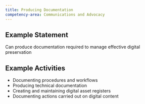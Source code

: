```yaml
---
title: Producing Documentation
competency-area: Communications and Advocacy
---
```

## Example Statement

Can produce documentation required to manage effective digital preservation

## Example Activities	

* Documenting procedures and workflows
* Producing technical documentation
* Creating and maintaining digital asset registers
* Documenting actions carried out on digital content
